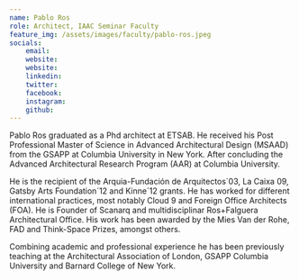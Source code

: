 ```yaml
---
name: Pablo Ros
role: Architect, IAAC Seminar Faculty
feature_img: /assets/images/faculty/pablo-ros.jpeg
socials:
    email:
    website:
    website:
    linkedin:
    twitter:
    facebook:
    instagram:
    github:
---
```


Pablo Ros graduated as a Phd architect at ETSAB. He received his Post Professional Master of Science in Advanced Architectural Design (MSAAD) from the GSAPP at Columbia University in New York. After concluding the Advanced Architectural Research Program (AAR) at Columbia University.

He is the recipient of the Arquia-Fundación de Arquitectos´03, La Caixa 09, Gatsby Arts Foundation´12 and Kinne´12 grants. He has worked for different international practices, most notably Cloud 9 and Foreign Office Architects (FOA). He is Founder of Scanarq and multidisciplinar Ros+Falguera Architectural Office. His work has been awarded by the Mies Van der Rohe, FAD and Think-Space Prizes, amongst others.

Combining academic and professional experience he has been previously teaching at the Architectural Association of London, GSAPP Columbia University and Barnard College of New York.
